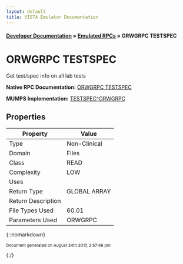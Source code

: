 ```yaml
---
layout: default
title: VISTA Emulator Documentation
---
```


#### [Developer Documentation](../index) &#187; [Emulated RPCs](TableOfContents) &#187; ORWGRPC TESTSPEC<br/>
# ORWGRPC TESTSPEC

Get test/spec info on all lab tests

**Native RPC Documentation:** [ORWGRPC TESTSPEC](../VISTARPC/ORWGRPC_TESTSPEC)

**MUMPS Implementation:** [TESTSPEC^ORWGRPC](http://code.osehra.org/dox/Routine_ORWGRPC_source.html)

## Properties

Property | Value
--- | ---
Type | Non-Clinical
Domain | Files
Class | READ
Complexity | LOW
Uses | 
Return Type | GLOBAL ARRAY
Return Description | 
File Types Used | 60.01
Parameters Used | ORWGRPC


{::nomarkdown} <br/><p style="font-size: 11px">Document generated on August 24th 2017, 2:57:46 pm</p>{:/}